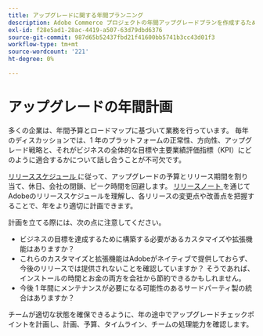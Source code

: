 ```yaml
---
title: アップグレードに関する年間プランニング
description: Adobe Commerce プロジェクトの年間アップグレードプランを作成するためのヒントを確認します。
exl-id: f28e5ad1-28ac-4419-a507-63d79dbd6376
source-git-commit: 987d65b52437fbd21f41600bb5741b3cc43d01f3
workflow-type: tm+mt
source-wordcount: '221'
ht-degree: 0%

---
```


# アップグレードの年間計画

多くの企業は、年間予算とロードマップに基づいて業務を行っています。 毎年のディスカッションでは、1 年のプラットフォームの正常性、方向性、アップグレード戦略と、それがビジネスの全体的な目標や主要業績評価指標（KPI）にどのように適合するかについて話し合うことが不可欠です。

[ リリーススケジュール ](https://experienceleague.adobe.com/ja/docs/commerce-operations/release/planning/schedule) に従って、アップグレードの予算とリリース期間を割り当て、休日、会社の閉鎖、ピーク時間を回避します。 [ リリースノート ](https://experienceleague.adobe.com/ja/docs/commerce-operations/release/notes/overview) を通じてAdobeのリリーススケジュールを理解し、各リリースの変更点や改善点を把握することで、年をより適切に計画できます。

計画を立てる際には、次の点に注意してください。

- ビジネスの目標を達成するために構築する必要があるカスタマイズや拡張機能はありますか？
- これらのカスタマイズと拡張機能はAdobeがネイティブで提供しておらず、今後のリリースでは提供されないことを確認していますか？ そうであれば、インストールの時間とお金の両方を会社から節約できるかもしれません。
- 今後 1 年間にメンテナンスが必要になる可能性のあるサードパーティ製の統合はありますか？

チームが適切な状態を確保できるように、年の途中でアップグレードチェックポイントを計画し、計画、予算、タイムライン、チームの処理能力を確認します。
